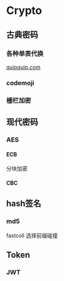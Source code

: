 # Crypto

## 古典密码

### 各种单表代换

[quipquip.com](https://quipqiup.com/)

### codemoji

### 栅栏加密

## 现代密码

### AES

#### ECB

分块加密 

#### CBC

## hash签名

### md5

fastcoll 选择前缀碰撞

## Token

### JWT


